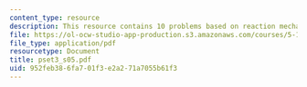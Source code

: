 ```yaml
---
content_type: resource
description: This resource contains 10 problems based on reaction mechanism.
file: https://ol-ocw-studio-app-production.s3.amazonaws.com/courses/5-12-organic-chemistry-i-spring-2005/952feb386fa701f3e2a271a7055b61f3_pset3_s05.pdf
file_type: application/pdf
resourcetype: Document
title: pset3_s05.pdf
uid: 952feb38-6fa7-01f3-e2a2-71a7055b61f3
---
```

